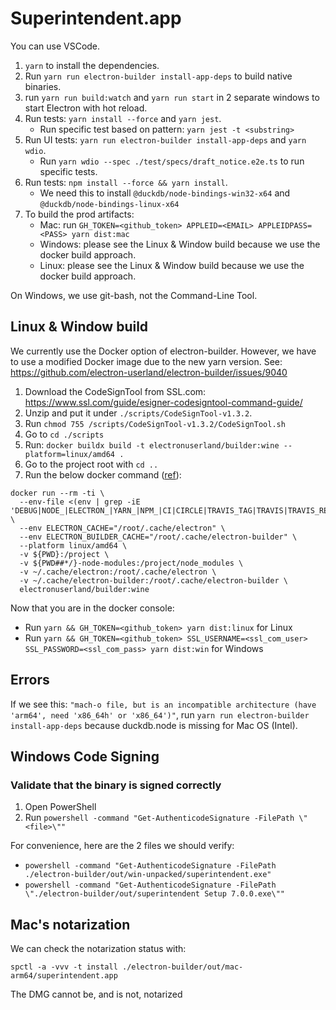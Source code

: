 Superintendent.app
====================

You can use VSCode.

1. `yarn` to install the dependencies. 
2. Run `yarn run electron-builder install-app-deps` to build native binaries.
3. run `yarn run build:watch` and `yarn run start` in 2 separate windows to start Electron with hot reload.
4. Run tests: `yarn install --force` and `yarn jest`.
   - Run specific test based on pattern: `yarn jest -t <substring>`
5. Run UI tests: `yarn run electron-builder install-app-deps` and `yarn wdio`. 
   - Run `yarn wdio --spec ./test/specs/draft_notice.e2e.ts` to run specific tests.
5. Run tests: `npm install --force && yarn install`.
   - We need this to install `@duckdb/node-bindings-win32-x64` and `@duckdb/node-bindings-linux-x64`
6. To build the prod artifacts:
   - Mac: run `GH_TOKEN=<github_token> APPLEID=<EMAIL> APPLEIDPASS=<PASS> yarn dist:mac`
   - Windows: please see the Linux & Window build because we use the docker build approach.
   - Linux: please see the Linux & Window build because we use the docker build approach.

On Windows, we use git-bash, not the Command-Line Tool.

Linux & Window build
------------

We currently use the Docker option of electron-builder. However, we have to use a modified Docker image due to the new yarn version. 
See: https://github.com/electron-userland/electron-builder/issues/9040

1. Download the CodeSignTool from SSL.com: https://www.ssl.com/guide/esigner-codesigntool-command-guide/
2. Unzip and put it under `./scripts/CodeSignTool-v1.3.2`.
3. Run `chmod 755 /scripts/CodeSignTool-v1.3.2/CodeSignTool.sh`
4. Go to `cd ./scripts`
5. Run: `docker buildx build -t electronuserland/builder:wine --platform=linux/amd64 .`
6. Go to the project root with `cd ..`
7. Run the below docker command ([ref](https://www.electron.build/multi-platform-build.html#docker)):

```
docker run --rm -ti \
  --env-file <(env | grep -iE 'DEBUG|NODE_|ELECTRON_|YARN_|NPM_|CI|CIRCLE|TRAVIS_TAG|TRAVIS|TRAVIS_REPO_|TRAVIS_BUILD_|TRAVIS_BRANCH|TRAVIS_PULL_REQUEST_|APPVEYOR_|CSC_|GH_|GITHUB_|BT_|AWS_|STRIP|BUILD_') \
  --env ELECTRON_CACHE="/root/.cache/electron" \
  --env ELECTRON_BUILDER_CACHE="/root/.cache/electron-builder" \
  --platform linux/amd64 \
  -v ${PWD}:/project \
  -v ${PWD##*/}-node-modules:/project/node_modules \
  -v ~/.cache/electron:/root/.cache/electron \
  -v ~/.cache/electron-builder:/root/.cache/electron-builder \
  electronuserland/builder:wine
```

Now that you are in the docker console:

- Run `yarn && GH_TOKEN=<github_token> yarn dist:linux` for Linux
- Run `yarn && GH_TOKEN=<github_token> SSL_USERNAME=<ssl_com_user> SSL_PASSWORD=<ssl_com_pass> yarn dist:win` for Windows

Errors
-------

If we see this: `"mach-o file, but is an incompatible architecture (have 'arm64', need 'x86_64h' or 'x86_64')"`,
run `yarn run electron-builder install-app-deps` because duckdb.node is missing for Mac OS (Intel).

Windows Code Signing
----------------------

### Validate that the binary is signed correctly

1. Open PowerShell
2. Run `powershell -command "Get-AuthenticodeSignature -FilePath \"<file>\""`

For convenience, here are the 2 files we should verify:

* `powershell -command "Get-AuthenticodeSignature -FilePath ./electron-builder/out/win-unpacked/superintendent.exe"`
* `powershell -command "Get-AuthenticodeSignature -FilePath \"./electron-builder/out/superintendent Setup 7.0.0.exe\""`

Mac's notarization
--------------------

We can check the notarization status with: 

```
spctl -a -vvv -t install ./electron-builder/out/mac-arm64/superintendent.app
```

The DMG cannot be, and is not, notarized 

